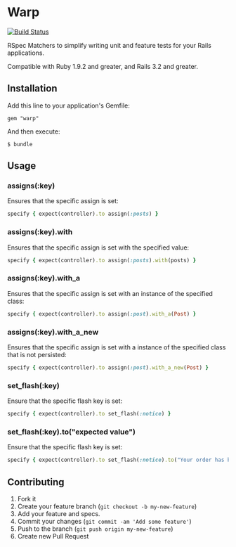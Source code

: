 # Warp

[![Build Status](https://travis-ci.org/thomasfedb/warp.png)](https://travis-ci.org/thomasfedb/warp)

RSpec Matchers to simplify writing unit and feature tests for your Rails applications.

Compatible with Ruby 1.9.2 and greater, and Rails 3.2 and greater.

## Installation

Add this line to your application's Gemfile:

    gem "warp"

And then execute:

    $ bundle

## Usage

### assigns(:key)

Ensures that the specific assign is set:

```ruby
specify { expect(controller).to assign(:posts) }
```

### assigns(:key).with

Ensures that the specific assign is set with the specified value:

```ruby
specify { expect(controller).to assign(:posts).with(posts) }
```

### assigns(:key).with_a

Ensures that the specific assign is set with an instance of the specified class:

```ruby
specify { expect(controller).to assign(:post).with_a(Post) }
```

### assigns(:key).with_a_new

Ensures that the specific assign is set with a instance of the specified class that is not persisted:

```ruby
specify { expect(controller).to assign(:post).with_a_new(Post) }
```

### set_flash(:key)

Ensure that the specific flash key is set:

```ruby
specify { expect(controller).to set_flash(:notice) }
```
### set_flash(:key).to("expected value")

Ensure that the specific flash key is set:

```ruby
specify { expect(controller).to set_flash(:notice).to("Your order has been processed.") }
```

## Contributing

1. Fork it
2. Create your feature branch (`git checkout -b my-new-feature`)
3. Add your feature and specs.
4. Commit your changes (`git commit -am 'Add some feature'`)
5. Push to the branch (`git push origin my-new-feature`)
6. Create new Pull Request